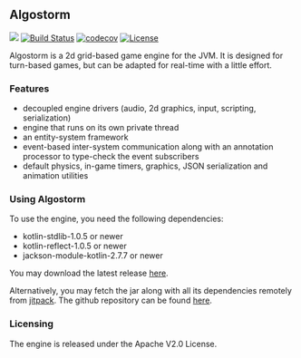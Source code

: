 ## Algostorm

[![](https://jitpack.io/v/andreihh/algostorm.svg)](https://jitpack.io/#andreihh/algostorm)
[![Build Status](https://travis-ci.org/andreihh/algostorm.svg)](https://travis-ci.org/andreihh/algostorm)
[![codecov](https://codecov.io/gh/andreihh/algostorm/branch/master/graph/badge.svg)](https://codecov.io/gh/andreihh/algostorm)
[![License](http://img.shields.io/:license-apache-blue.svg)](http://www.apache.org/licenses/LICENSE-2.0.html)

Algostorm is a 2d grid-based game engine for the JVM. It is designed for
turn-based games, but can be adapted for real-time with a little effort.

### Features
* decoupled engine drivers (audio, 2d graphics, input, scripting, serialization)
* engine that runs on its own private thread
* an entity-system framework
* event-based inter-system communication along with an annotation processor to
type-check the event subscribers
* default physics, in-game timers, graphics, JSON serialization and animation
utilities

### Using Algostorm
To use the engine, you need the following dependencies:
* kotlin-stdlib-1.0.5 or newer
* kotlin-reflect-1.0.5 or newer
* jackson-module-kotlin-2.7.7 or newer

You may download the latest release [here](https://github.com/andrei-heidelbacher/algostorm/releases).

Alternatively, you may fetch the jar along with all its dependencies remotely
from [jitpack](https://jitpack.io). The github repository can be found
[here](https://github.com/andrei-heidelbacher/algostorm).

### Licensing
The engine is released under the Apache V2.0 License.
